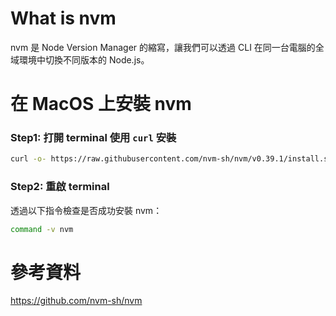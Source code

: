 # What is nvm

nvm 是 Node Version Manager 的縮寫，讓我們可以透過 CLI 在同一台電腦的全域環境中切換不同版本的 Node.js。

# 在 MacOS 上安裝 nvm

### Step1: 打開 terminal 使用 `curl` 安裝

```bash
curl -o- https://raw.githubusercontent.com/nvm-sh/nvm/v0.39.1/install.sh | bash
```

### Step2: 重啟 terminal

透過以下指令檢查是否成功安裝 nvm：

```bash
command -v nvm
```

# 參考資料

<https://github.com/nvm-sh/nvm>